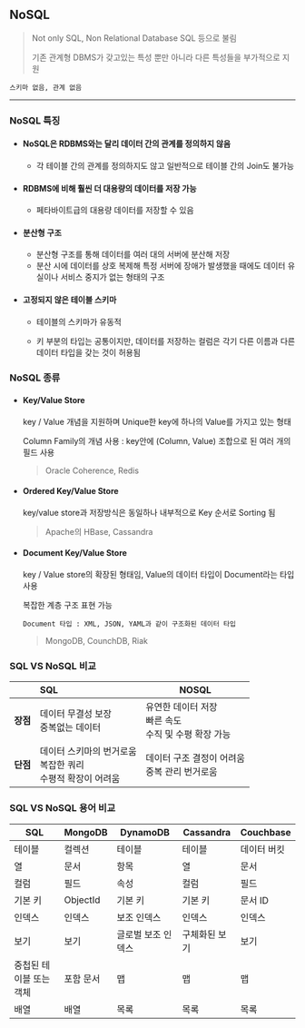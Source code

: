 ## NoSQL

> Not only SQL, Non Relational Database SQL 등으로 불림
>
> 기존 관계형 DBMS가 갖고있는 특성 뿐만 아니라 다른 특성들을 부가적으로 지원

`스키마 없음, 관계 없음`

------

### NoSQL 특징

- #### NoSQL은 RDBMS와는 달리 데이터 간의 관계를 정의하지 않음

  - 각 테이블 간의 관계를 정의하지도 않고 일반적으로 테이블 간의 Join도 불가능

- #### RDBMS에 비해 훨씬 더 대용량의 데이터를 저장 가능

  - 페타바이트급의 대용량 데이터를 저장할 수 있음

- #### 분산형 구조

  - 분산형 구조를 통해 데이터를 여러 대의 서버에 분산해 저장
  - 분산 시에 데이터를 상호 복제해 특정 서버에 장애가 발생했을 때에도 데이터 유실이나 서비스 중지가 없는 형태의 구조

- #### 고정되지 않은 테이블 스키마

  - 테이블의 스키마가 유동적

  -  키 부분의 타입는 공통이지만, 데이터를 저장하는 컬럼은 각기 다른 이름과 다른 데이터 타입을 갖는 것이 허용됨



### NoSQL 종류

- #### Key/Value Store

  key / Value 개념을 지원하며 Unique한 key에 하나의 Value를 가지고 있는 형태

  Column Family의 개념 사용 : key안에 (Column, Value) 조합으로 된 여러 개의 필드 사용

  > Oracle Coherence, Redis

- #### Ordered Key/Value Store

  key/value store과 저장방식은 동일하나 내부적으로 Key 순서로 Sorting 됨

  > Apache의 HBase, Cassandra

- #### Document Key/Value Store

  key / Value store의 확장된 형태임, Value의 데이터 타입이 Document라는 타입 사용

  복잡한 계층 구조 표현 가능

  `Document 타입 : XML, JSON, YAML과 같이 구조화된 데이터 타입`

  > MongoDB, CounchDB, Riak



### SQL VS NoSQL 비교

|          | SQL                                                          | NOSQL                                                       |
| :------: | :----------------------------------------------------------- | ----------------------------------------------------------- |
| **장점** | 데이터 무결성 보장</br>중복없는 데이터                       | 유연한 데이터 저장</br>빠른 속도</br>수직 및 수평 확장 가능 |
| **단점** | 데이터 스키마의 번거로움</br>복잡한 쿼리</br>수평적 확장이 어려움 | 데이터 구조 결정이 어려움</br>중복 관리 번거로움            |



### SQL VS NoSQL 용어 비교

| **SQL**                 | **MongoDB** | **DynamoDB**       | **Cassandra** | **Couchbase** |
| ----------------------- | ----------- | ------------------ | ------------- | ------------- |
| 테이블                  | 컬렉션      | 테이블             | 테이블        | 데이터 버킷   |
| 열                      | 문서        | 항목               | 열            | 문서          |
| 컬럼                    | 필드        | 속성               | 컬럼          | 필드          |
| 기본 키                 | ObjectId    | 기본 키            | 기본 키       | 문서 ID       |
| 인덱스                  | 인덱스      | 보조 인덱스        | 인덱스        | 인덱스        |
| 보기                    | 보기        | 글로벌 보조 인덱스 | 구체화된 보기 | 보기          |
| 중첩된 테이블 또는 객체 | 포함 문서   | 맵                 | 맵            | 맵            |
| 배열                    | 배열        | 목록               | 목록          | 목록          |





